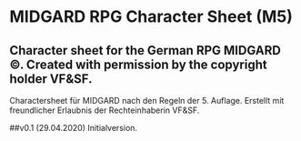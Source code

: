 # MIDGARD RPG Character Sheet (M5)

Character sheet for the German RPG MIDGARD &copy;.
Created with permission by the copyright holder VF&SF.
---
Charactersheet für MIDGARD nach den Regeln der 5. Auflage.
Erstellt mit freundlicher Erlaubnis der Rechteinhaberin VF&SF. 

##v0.1 (29.04.2020)
Initialversion.
